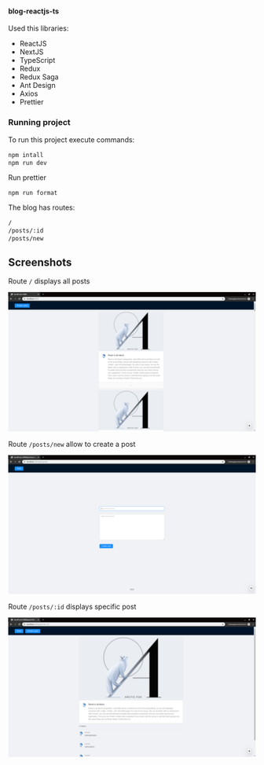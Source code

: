 #### blog-reactjs-ts


Used this libraries:

- ReactJS 
- NextJS
- TypeScript
- Redux
- Redux Saga
- Ant Design
- Axios
- Prettier


### Running project

To run this project execute commands:

```
npm intall
npm run dev
```

Run prettier 

```
npm run format
```

The blog has routes:

```
/
/posts/:id
/posts/new
```

## Screenshots

Route `/` displays all posts

<img src="https://github.com/vadim9999/blog-reactjs-ts/blob/master/screenshots/screenshot1.png">

Route `/posts/new` allow to create a post 

<img src="https://github.com/vadim9999/blog-reactjs-ts/blob/master/screenshots/screenshot2.png">


Route `/posts/:id` displays specific post


<img src="https://github.com/vadim9999/blog-reactjs-ts/blob/master/screenshots/screenshot3.png">

